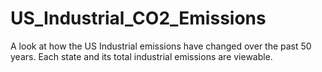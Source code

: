 # US_Industrial_CO2_Emissions
A look at how the US Industrial emissions have changed over the past 50 years. Each state and its total industrial emissions are viewable.
